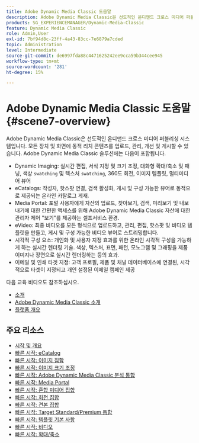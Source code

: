 ```yaml
---
title: Adobe Dynamic Media Classic 도움말
description: Adobe Dynamic Media Classic은 선도적인 온디맨드 크로스 미디어 퍼블리싱 시스템입니다. 모든 장치 및 화면에 동적 리치 콘텐츠를 업로드, 관리, 개선 및 게시할 수 있습니다.
products: SG_EXPERIENCEMANAGER/Dynamic-Media-Classic
feature: Dynamic Media Classic
role: Admin,User
exl-id: 7bf94d8c-23ff-4a43-83cc-7e6879a7cded
topic: Administration
level: Intermediate
source-git-commit: de6997fda88c4471625242ee9cca59b344cee945
workflow-type: tm+mt
source-wordcount: '281'
ht-degree: 15%

---
```


# Adobe Dynamic Media Classic 도움말 {#scene7-overview}

Adobe Dynamic Media Classic은 선도적인 온디맨드 크로스 미디어 퍼블리싱 시스템입니다. 모든 장치 및 화면에 동적 리치 콘텐츠를 업로드, 관리, 개선 및 게시할 수 있습니다. Adobe Dynamic Media Classic 솔루션에는 다음이 포함됩니다.

* Dynamic Imaging: 실시간 편집, 서식 지정 및 크기 조정, 대화형 확대/축소 및 패닝, 색상 `swatching` 및 텍스처 `swatching`, 360도 회전, 이미지 템플릿, 멀티미디어 뷰어
* eCatalogs: 작성자, 핫스팟 연결, 검색 활성화, 게시 및 구성 가능한 뷰어로 동적으로 제공되는 온라인 카탈로그 게재.
* Media Portal: 포털 사용자에게 자산의 업로드, 찾아보기, 검색, 미리보기 및 내보내기에 대한 간편한 액세스를 위해 Adobe Dynamic Media Classic 자산에 대한 관리자 제어 &quot;보기&quot;를 제공하는 셀프서비스 환경.
* eVideo: 최종 비디오를 모든 형식으로 업로드하고, 관리, 편집, 핫스팟 및 비디오 템플릿을 만들고, 게시 및 구성 가능한 비디오 뷰어로 스트리밍합니다.
* 시각적 구성 요소: 개인화 및 사용자 지정 효과를 위한 온라인 시각적 구성을 가능하게 하는 실시간 렌더링 기술. 색상, 텍스처, 표면, 패턴, 모노그램 및 그래핑을 제품 이미지나 장면으로 실시간 렌더링하는 등의 효과.
* 이메일 및 인쇄 타겟 지정: 고객 프로필, 제품 및 채널 데이터베이스에 연결된, 시각적으로 타겟이 지정되고 개인 설정된 이메일 캠페인 제공

다음 교육 비디오도 참조하십시오.

* [소개](https://s7d5.scene7.com/s7viewers/html5/VideoViewer.html?videoserverurl=https://s7d5.scene7.com/is/content/&amp;emailurl=https://s7d5.scene7.com/s7/emailFriend&amp;serverUrl=https://s7d5.scene7.com/is/image/&amp;config=Scene7SharedAssets/Universal_HTML5_Video&amp;contenturl=https://s7d5.scene7.com/skins/&amp;asset=S7tutorials/570_Introduction_converted%20renamed_Getting%20Started-AVS)
* [Adobe Dynamic Media Classic 소개](https://s7d5.scene7.com/s7viewers/html5/VideoViewer.html?videoserverurl=https://s7d5.scene7.com/is/content/&amp;emailurl=https://s7d5.scene7.com/s7/emailFriend&amp;serverUrl=https://s7d5.scene7.com/is/image/&amp;config=Scene7SharedAssets/Universal_HTML5_Video&amp;contenturl=https://s7d5.scene7.com/skins/&amp;asset=S7tutorials/577_What%20is%20Scene7_converted%20renamed_Getting%20Started-AVS)
* [플랫폼 개요](https://s7d5.scene7.com/s7viewers/html5/VideoViewer.html?videoserverurl=https://s7d5.scene7.com/is/content/&amp;emailurl=https://s7d5.scene7.com/s7/emailFriend&amp;serverUrl=https://s7d5.scene7.com/is/image/&amp;config=Scene7SharedAssets/Universal_HTML5_Video&amp;contenturl=https://s7d5.scene7.com/skins/&amp;asset=S7tutorials/572_Platform%20Overview_converted%20renamed_Getting%20Started-AVS)

## 주요 리소스

* [시작 및 개요](/help/using/dmc-platform-overview.md)
* [빠른 시작: eCatalog](/help/using/quick-start-ecatalog.md)
* [빠른 시작: 이미지 집합](/help/using/quick-start-image-sets.md)
* [빠른 시작: 이미지 크기 조정](/help/using/quick-start-image-sizing.md)
* [빠른 시작: Adobe Dynamic Media Classic 분석 통합](/help/using/quick-start-integrating-dmc-analytics.md)
* [빠른 시작: Media Portal](/help/using/quick-start-media-portal-administration.md)
* [빠른 시작: 혼합 미디어 집합](/help/using/quick-start-mixed-media-sets.md)
* [빠른 시작: 회전 집합](/help/using/quick-start-spin-sets.md)
* [빠른 시작: 견본 집합](/help/using/quick-start-swatch-sets.md)
* [빠른 시작: Target Standard/Premium 통합](/help/using/quick-start-target-integration.md)
* [빠른 시작: 템플릿 기본 사항](/help/using/quick-start-template-basics.md)
* [빠른 시작: 비디오](/help/using/quick-start-video.md)
* [빠른 시작: 확대/축소](/help/using/quick-start-zoom.md)
